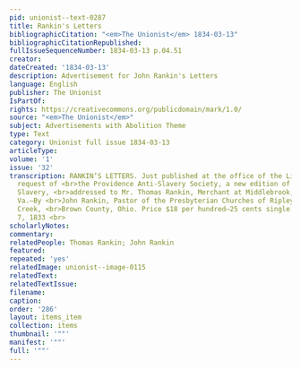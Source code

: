 ```yaml
---
pid: unionist--text-0287
title: Rankin's Letters
bibliographicCitation: "<em>The Unionist</em> 1834-03-13"
bibliographicCitationRepublished: 
fullIssueSequenceNumber: 1834-03-13 p.04.51
creator: 
dateCreated: '1834-03-13'
description: Advertisement for John Rankin's Letters
language: English
publisher: The Unionist
IsPartOf: 
rights: https://creativecommons.org/publicdomain/mark/1.0/
source: "<em>The Unionist</em>"
subject: Advertisements with Abolition Theme
type: Text
category: Unionist full issue 1834-03-13
articleType: 
volume: '1'
issue: '32'
transcription: RANKIN’S LETTERS. Just published at the office of the Liberator, by
  request of <br>the Providence Anti-Slavery Society, a new edition of ‘Letters on
  Slavery, <br>addressed to Mr. Thomas Rankin, Merchant at Middlebrook, Augusta Co.,
  Va.—By <br>John Rankin, Pastor of the Presbyterian Churches of Ripley and Strait
  Creek, <br>Brown County, Ohio. Price $18 per hundred—25 cents single. Boston, Sept.
  7, 1833 <br>
scholarlyNotes: 
commentary: 
relatedPeople: Thomas Rankin; John Rankin
featured: 
repeated: 'yes'
relatedImage: unionist--image-0115
relatedText: 
relatedTextIssue: 
filename: 
caption: 
order: '286'
layout: items_item
collection: items
thumbnail: '""'
manifest: '""'
full: '""'
---
```

